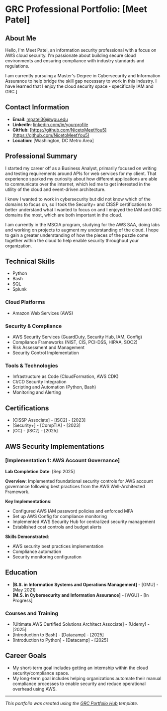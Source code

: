 # GRC Professional Portfolio: [Meet Patel]

## About Me

Hello, I'm Meet Patel, an information security professional with a focus on AWS cloud security. I'm passionate about building secure cloud environments and ensuring compliance with industry standards and regulations.

I am currently pursuing a Master's Degree in Cybersecurity and Information Assurance to help bridge the skill gap necessary to work in this industry. I have learned that I enjoy the cloud security space - specifically IAM and GRC.]

## Contact Information

- **Email**: mpatel36@wgu.edu
- **LinkedIn**: [linkedin.com/in/yourprofile](https://linkedin.com/in/yourprofile)
- **GitHub**: [https://github.com/NicetoMeetYou5](https://github.com/NicetoMeetYou5)
- **Location**: [Washington, DC Metro Area]

## Professional Summary

I started my career off as a Business Analyst, primarily focused on writing and testing requirements around APIs for web services for my client. That experience sparked my curiosity about how different applications are able to communicate over the internet, which led me to get interested in the utility of the cloud and event-driven architecture.

I knew I wanted to work in cybersecurity but did not know which of the domains to focus on, so I took the Security+ and CISSP certifications to better understand what I wanted to focus on and I enjoyed the IAM and GRC domains the most, which are both important in the cloud.

I am currently in the MSCIA program, studying for the AWS SAA, doing labs and working on projects to augment my understanding of the cloud. I hope to gain a greater understanding of how the pieces of the puzzle come together within the cloud to help enable security throughout your organization.

## Technical Skills
- Python
- Bash
- SQL
- Splunk
  
### Cloud Platforms
- Amazon Web Services (AWS)

### Security & Compliance
- AWS Security Services (GuardDuty, Security Hub, IAM, Config)
- Compliance Frameworks (NIST, CIS, PCI-DSS, HIPAA, SOC2)
- Risk Assessment and Management
- Security Control Implementation

### Tools & Technologies
- Infrastructure as Code (CloudFormation, AWS CDK)
- CI/CD Security Integration
- Scripting and Automation (Python, Bash)
- Monitoring and Alerting

## Certifications
- [CISSP Associate] - [ISC2] - [2023]
- [Security+] - [CompTIA] - [2023]
- [CC] - [ISC2] - [2025]

## AWS Security Implementations

### [Implementation 1: AWS Account Governance]

**Lab Completion Date**: [Sep 2025]

**Overview**: Implemented foundational security controls for AWS account governance following best practices from the AWS Well-Architected Framework.

**Key Implementations**:
- Configured AWS IAM password policies and enforced MFA
- Set up AWS Config for compliance monitoring
- Implemented AWS Security Hub for centralized security management
- Established cost controls and budget alerts

**Skills Demonstrated**:
- AWS security best practices implementation
- Compliance automation
- Security monitoring configuration

## Education

- **[B.S. in Information Systems and Operations Management]** - [GMU] - [May 2021]
- **[M.S. in Cybersecurity and Information Assurance]** - [WGU] - [In Progress]

### Courses and Training
- [Ultimate AWS Certified Solutions Architect Associate] - [Udemy] - [2025]
- [Introduction to Bash] - [Datacamp] - [2025]
- [Introduction to Python] - [Datacamp] - [2025]

## Career Goals
- My short-term goal includes getting an internship within the cloud security/compliance space.
- My long-term goal includes helping organizations automate their manual compliance processes to enable security and reduce operational overhead using AWS. 

---

*This portfolio was created using the [GRC Portfolio Hub](https://github.com/ajy0127/grc_portfolio) template.* 
